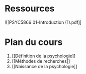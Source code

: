 

# Ressources

![[PSYC5866 01-Introduction (1).pdf]]


# Plan du cours

1. [[Définition de la psychologie]]
2. [[Méthodes de recherches]]
3. [[Naissance de la psychologie]]


